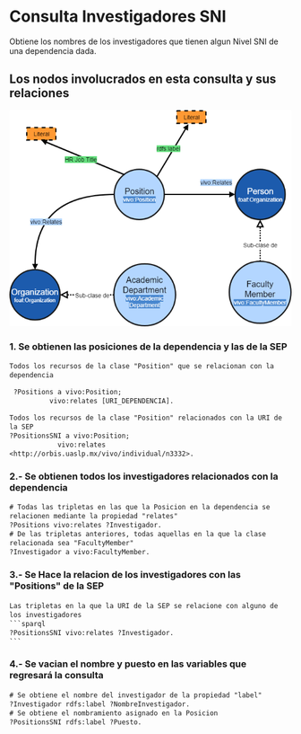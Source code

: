 # Consulta Investigadores SNI
Obtiene los nombres de los investigadores que tienen algun Nivel SNI de una dependencia dada.

## Los nodos involucrados en esta consulta y sus relaciones

![grafo](img/Positions.png)

### 1.  Se obtienen las posiciones de la dependencia y las de la SEP

    Todos los recursos de la clase "Position" que se relacionan con la dependencia
   ``` sparql
    ?Positions a vivo:Position;
             vivo:relates [URI_DEPENDENCIA].
   ```
    Todos los recursos de la clase "Position" relacionados con la URI de la SEP
    ?PositionsSNI a vivo:Position;
                vivo:relates  <http://orbis.uaslp.mx/vivo/individual/n3332>.


### 2.- Se obtienen todos los investigadores relacionados con la dependencia


    # Todas las tripletas en las que la Posicion en la dependencia se relacionen mediante la propiedad "relates"
	?Positions vivo:relates ?Investigador.
    # De las tripletas anteriores, todas aquellas en la que la clase relacionada sea "FacultyMember" 
	?Investigador a vivo:FacultyMember.



### 3.- Se Hace la relacion de los investigadores con las "Positions" de la SEP

    Las tripletas en la que la URI de la SEP se relacione con alguno de los investigadores
    ```sparql
    ?PositionsSNI vivo:relates ?Investigador.
    ```

### 4.- Se vacian el nombre y puesto en las variables que regresará la consulta

    # Se obtiene el nombre del investigador de la propiedad "label"
  	?Investigador rdfs:label ?NombreInvestigador.
    # Se obtiene el nombramiento asignado en la Posicion
    ?PositionsSNI rdfs:label ?Puesto.
			